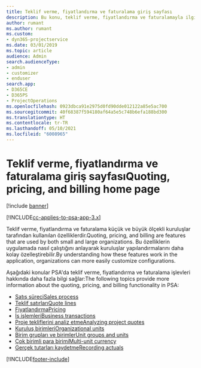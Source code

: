 ```yaml
---
title: Teklif verme, fiyatlandırma ve faturalama giriş sayfası
description: Bu konu, teklif verme, fiyatlandırma ve faturalamayla ilgili bilgi sağlar.
author: rumant
ms.author: rumant
ms.custom:
- dyn365-projectservice
ms.date: 03/01/2019
ms.topic: article
audience: Admin
search.audienceType:
- admin
- customizer
- enduser
search.app:
- D365CE
- D365PS
- ProjectOperations
ms.openlocfilehash: 0923dbca91e2975d0fd90dde012122a85e5ac700
ms.sourcegitcommit: 40f68387f594180af64a5e5c748b6efa188bd300
ms.translationtype: HT
ms.contentlocale: tr-TR
ms.lasthandoff: 05/10/2021
ms.locfileid: "6008965"
---
```

# <a name="quoting-pricing-and-billing-home-page"></a><span data-ttu-id="08163-103">Teklif verme, fiyatlandırma ve faturalama giriş sayfası</span><span class="sxs-lookup"><span data-stu-id="08163-103">Quoting, pricing, and billing home page</span></span>

[!include [banner](../includes/psa-now-project-operations.md)]

[!INCLUDE[cc-applies-to-psa-app-3.x](../includes/cc-applies-to-psa-app-3x.md)]

<span data-ttu-id="08163-104">Teklif verme, fiyatlandırma ve faturalama küçük ve büyük ölçekli kuruluşlar tarafından kullanılan özelliklerdir.</span><span class="sxs-lookup"><span data-stu-id="08163-104">Quoting, pricing, and billing are features that are used by both small and large organizations.</span></span> <span data-ttu-id="08163-105">Bu özelliklerin uygulamada nasıl çalıştığını anlayarak kuruluşlar yapılandırmalarını daha kolay özelleştirebilir.</span><span class="sxs-lookup"><span data-stu-id="08163-105">By understanding how these features work in the application, organizations can more easily customize configurations.</span></span>

<span data-ttu-id="08163-106">Aşağıdaki konular PSA'da teklif verme, fiyatlandırma ve faturalama işlevleri hakkında daha fazla bilgi sağlar:</span><span class="sxs-lookup"><span data-stu-id="08163-106">The following topics provide more information about the quoting, pricing, and billing functionality in PSA:</span></span>

- [<span data-ttu-id="08163-107">Satış süreci</span><span class="sxs-lookup"><span data-stu-id="08163-107">Sales process</span></span>](basic-sales-process.md)
- [<span data-ttu-id="08163-108">Teklif satırları</span><span class="sxs-lookup"><span data-stu-id="08163-108">Quote lines</span></span>](basic-quote-lines.md)
- [<span data-ttu-id="08163-109">Fiyatlandırma</span><span class="sxs-lookup"><span data-stu-id="08163-109">Pricing</span></span>](basic-pricing.md)
- [<span data-ttu-id="08163-110">İş işlemleri</span><span class="sxs-lookup"><span data-stu-id="08163-110">Business transactions</span></span>](basic-business-transactions.md)
- [<span data-ttu-id="08163-111">Proje tekliflerini analiz etme</span><span class="sxs-lookup"><span data-stu-id="08163-111">Analyzing project quotes</span></span>](basic-analyzing-quotes.md)
- [<span data-ttu-id="08163-112">Kuruluş birimleri</span><span class="sxs-lookup"><span data-stu-id="08163-112">Organizational units</span></span>](advanced-organizational.md)
- [<span data-ttu-id="08163-113">Birim grupları ve birimler</span><span class="sxs-lookup"><span data-stu-id="08163-113">Unit groups and units</span></span>](advanced-units.md)
- [<span data-ttu-id="08163-114">Çok birimli para birimi</span><span class="sxs-lookup"><span data-stu-id="08163-114">Multi-unit currency</span></span>](advanced-currency.md)
- [<span data-ttu-id="08163-115">Gerçek tutarları kaydetme</span><span class="sxs-lookup"><span data-stu-id="08163-115">Recording actuals</span></span>](advanced-actuals.md)


[!INCLUDE[footer-include](../includes/footer-banner.md)]